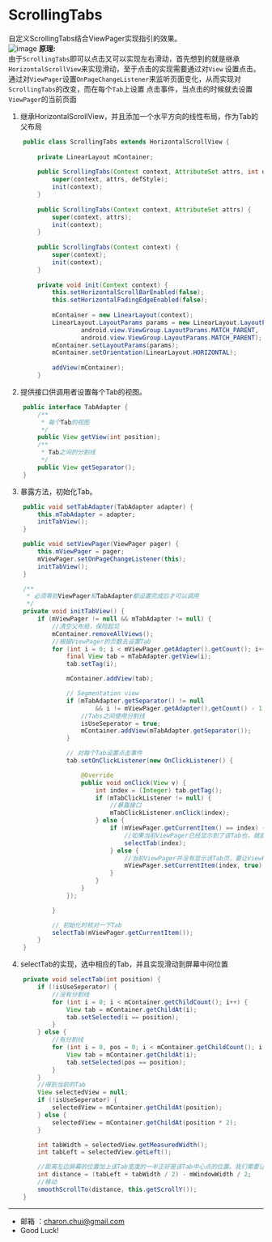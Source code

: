 ScrollingTabs
===

自定义ScrollingTabs结合ViewPager实现指引的效果。    
![image](https://github.com/CharonChui/AndroidNote/blob/master/Pic/ScrollingTabs.png?raw=true)
**原理:**    
由于`ScrollingTabs`即可以点击又可以实现左右滑动，首先想到的就是继承`HorizontalScrollView`来实现滑动，至于点击的实现需要通过对`View`
设置点击。    
通过对`ViewPager`设置`OnPageChangeListener`来监听页面变化，从而实现对`ScrollingTabs`的改变，而在每个`Tab`上设置
点击事件，当点击的时候就去设置`ViewPager`的当前页面

1.  继承HorizontalScrollView，并且添加一个水平方向的线性布局，作为Tab的父布局
```java
    public class ScrollingTabs extends HorizontalScrollView {
    
    	private LinearLayout mContainer;
    
    	public ScrollingTabs(Context context, AttributeSet attrs, int defStyle) {
    		super(context, attrs, defStyle);
    		init(context);
    	}
    
    	public ScrollingTabs(Context context, AttributeSet attrs) {
    		super(context, attrs);
    		init(context);
    	}
    
    	public ScrollingTabs(Context context) {
    		super(context);
    		init(context);
    	}
    
    	private void init(Context context) {
    		this.setHorizontalScrollBarEnabled(false);
    		this.setHorizontalFadingEdgeEnabled(false);
    
    		mContainer = new LinearLayout(context);
    		LinearLayout.LayoutParams params = new LinearLayout.LayoutParams(
    				android.view.ViewGroup.LayoutParams.MATCH_PARENT,
    				android.view.ViewGroup.LayoutParams.MATCH_PARENT);
    		mContainer.setLayoutParams(params);
    		mContainer.setOrientation(LinearLayout.HORIZONTAL);
    
    		addView(mContainer);
    	}
```

2. 提供接口供调用者设置每个Tab的视图。
```java
    public interface TabAdapter {
		/**
		 * 每个Tab的视图
		 */
		public View getView(int position);
    	/**
		 * Tab之间的分割线
		 */
		public View getSeparator();
	}
```
3. 暴露方法，初始化Tab。
```java
    public void setTabAdapter(TabAdapter adapter) {
		this.mTabAdapter = adapter;
		initTabView();
	}

	public void setViewPager(ViewPager pager) {
		this.mViewPager = pager;
		mViewPager.setOnPageChangeListener(this);
		initTabView();
	}

	/**
	 * 必须等到ViewPager和TabAdapter都设置完成后才可以调用
	 */
	private void initTabView() {
		if (mViewPager != null && mTabAdapter != null) {
            //清空父布局，保险起见
			mContainer.removeAllViews();
            //根据ViewPager的页数去设置Tab
			for (int i = 0; i < mViewPager.getAdapter().getCount(); i++) {
				final View tab = mTabAdapter.getView(i);
				tab.setTag(i);

				mContainer.addView(tab);

				// Segmentation view
				if (mTabAdapter.getSeparator() != null
						&& i != mViewPager.getAdapter().getCount() - 1) {
                    //Tabs之间使用分割线
					isUseSeperator = true;
					mContainer.addView(mTabAdapter.getSeparator());
				}

				// 对每个Tab设置点击事件
				tab.setOnClickListener(new OnClickListener() {

					@Override
					public void onClick(View v) {
						int index = (Integer) tab.getTag();
						if (mTabClickListener != null) {
                            //暴露接口
							mTabClickListener.onClick(index);
						} else {
							if (mViewPager.getCurrentItem() == index) {
                                //如果当前ViewPager已经显示到了该Tab也，就直接让其选中
								selectTab(index);
							} else {
								//当前ViewPager并没有显示该Tab页，要让ViewPager去显示相应的Tab页
								mViewPager.setCurrentItem(index, true);
							}
						}
					}
				});

			}

			// 初始化时核对一下Tab
			selectTab(mViewPager.getCurrentItem());
		}
	}
```
4. selectTab的实现，选中相应的Tab，并且实现滑动到屏幕中间位置
```java
    private void selectTab(int position) {
		if (!isUseSeperator) {
            //没有分割线
			for (int i = 0; i < mContainer.getChildCount(); i++) {
				View tab = mContainer.getChildAt(i);
				tab.setSelected(i == position);
			}
		} else {
			//有分割线
			for (int i = 0, pos = 0; i < mContainer.getChildCount(); i += 2, pos++) {
				View tab = mContainer.getChildAt(i);
				tab.setSelected(pos == position);
			}
		}
        //得到当前的Tab
		View selectedView = null;
		if (!isUseSeperator) {
			selectedView = mContainer.getChildAt(position);
		} else {
			selectedView = mContainer.getChildAt(position * 2);
		}

		int tabWidth = selectedView.getMeasuredWidth();
		int tabLeft = selectedView.getLeft();

        //距离左边屏幕的位置加上该Tab宽度的一半正好是该Tab中心点的位置。我们需要让该Tab的中心点移动到屏幕的中心点。
		int distance = (tabLeft + tabWidth / 2) - mWindowWidth / 2;
        //移动
		smoothScrollTo(distance, this.getScrollY());
	}
```

------------------------------------------

- 邮箱 ：charon.chui@gmail.com  
- Good Luck! 